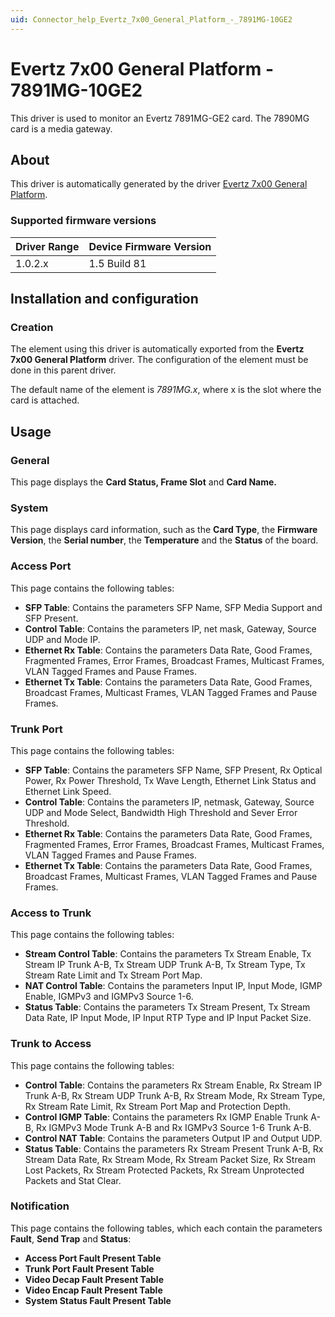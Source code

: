 ```yaml
---
uid: Connector_help_Evertz_7x00_General_Platform_-_7891MG-10GE2
---
```


# Evertz 7x00 General Platform - 7891MG-10GE2

This driver is used to monitor an Evertz 7891MG-GE2 card. The 7890MG card is a media gateway.

## About

This driver is automatically generated by the driver [Evertz 7x00 General Platform](xref:Connector_help_Evertz_7x00_General_Platform).

### Supported firmware versions

| **Driver Range** | **Device Firmware Version** |
|------------------|-----------------------------|
| 1.0.2.x          | 1.5 Build 81                |

## Installation and configuration

### Creation

The element using this driver is automatically exported from the **Evertz 7x00 General Platform** driver. The configuration of the element must be done in this parent driver.

The default name of the element is *7891MG.x*, where x is the slot where the card is attached.

## Usage

### General

This page displays the **Card Status, Frame Slot** and **Card Name.**

### System

This page displays card information, such as the **Card Type**, the **Firmware Version**, the **Serial number**, the **Temperature** and the **Status** of the board.

### Access Port

This page contains the following tables:

- **SFP Table**: Contains the parameters SFP Name, SFP Media Support and SFP Present.
- **Control Table**: Contains the parameters IP, net mask, Gateway, Source UDP and Mode IP.
- **Ethernet Rx Table**: Contains the parameters Data Rate, Good Frames, Fragmented Frames, Error Frames, Broadcast Frames, Multicast Frames, VLAN Tagged Frames and Pause Frames.
- **Ethernet Tx Table**: Contains the parameters Data Rate, Good Frames, Broadcast Frames, Multicast Frames, VLAN Tagged Frames and Pause Frames.

### Trunk Port

This page contains the following tables:

- **SFP Table**: Contains the parameters SFP Name, SFP Present, Rx Optical Power, Rx Power Threshold, Tx Wave Length, Ethernet Link Status and Ethernet Link Speed.
- **Control Table**: Contains the parameters IP, netmask, Gateway, Source UDP and Mode Select, Bandwidth High Threshold and Sever Error Threshold.
- **Ethernet Rx Table**: Contains the parameters Data Rate, Good Frames, Fragmented Frames, Error Frames, Broadcast Frames, Multicast Frames, VLAN Tagged Frames and Pause Frames.
- **Ethernet Tx Table**: Contains the parameters Data Rate, Good Frames, Broadcast Frames, Multicast Frames, VLAN Tagged Frames and Pause Frames.

### Access to Trunk

This page contains the following tables:

- **Stream Control Table**: Contains the parameters Tx Stream Enable, Tx Stream IP Trunk A-B, Tx Stream UDP Trunk A-B, Tx Stream Type, Tx Stream Rate Limit and Tx Stream Port Map.
- **NAT Control Table**: Contains the parameters Input IP, Input Mode, IGMP Enable, IGMPv3 and IGMPv3 Source 1-6.
- **Status Table**: Contains the parameters Tx Stream Present, Tx Stream Data Rate, IP Input Mode, IP Input RTP Type and IP Input Packet Size.

### Trunk to Access

This page contains the following tables:

- **Control Table**: Contains the parameters Rx Stream Enable, Rx Stream IP Trunk A-B, Rx Stream UDP Trunk A-B, Rx Stream Mode, Rx Stream Type, Rx Stream Rate Limit, Rx Stream Port Map and Protection Depth.
- **Control IGMP Table**: Contains the parameters Rx IGMP Enable Trunk A-B, Rx IGMPv3 Mode Trunk A-B and Rx IGMPv3 Source 1-6 Trunk A-B.
- **Control NAT Table**: Contains the parameters Output IP and Output UDP.
- **Status Table**: Contains the parameters Rx Stream Present Trunk A-B, Rx Stream Data Rate, Rx Stream Mode, Rx Stream Packet Size, Rx Stream Lost Packets, Rx Stream Protected Packets, Rx Stream Unprotected Packets and Stat Clear.

### Notification

This page contains the following tables, which each contain the parameters **Fault**, **Send Trap** and **Status**:

- **Access Port Fault Present Table**
- **Trunk Port Fault Present Table**
- **Video Decap Fault Present Table**
- **Video Encap Fault Present Table**
- **System Status Fault Present Table**
